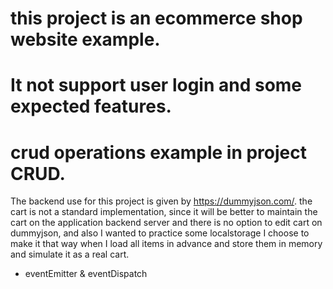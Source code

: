 # this project is an ecommerce shop website example.
# It not support user login and some expected features.
# crud operations example in project CRUD.
The backend use for this project is given by https://dummyjson.com/.
the cart is not a standard implementation, since it will be better to maintain the cart on the application backend server
and there is no option to edit cart on dummyjson, and also I wanted to practice some localstorage I choose to make it that way when I load all items in advance and store them in memory and simulate it as a real cart.
 
 - eventEmitter & eventDispatch